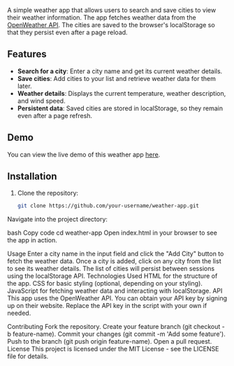 A simple weather app that allows users to search and save cities to view their weather information. The app fetches weather data from the [OpenWeather API](https://openweathermap.org/). The cities are saved to the browser's localStorage so that they persist even after a page reload.

## Features

- **Search for a city**: Enter a city name and get its current weather details.
- **Save cities**: Add cities to your list and retrieve weather data for them later.
- **Weather details**: Displays the current temperature, weather description, and wind speed.
- **Persistent data**: Saved cities are stored in localStorage, so they remain even after a page refresh.

## Demo

You can view the live demo of this weather app [here](#).

## Installation

1. Clone the repository:
   ```bash
   git clone https://github.com/your-username/weather-app.git
Navigate into the project directory:

bash
Copy code
cd weather-app
Open index.html in your browser to see the app in action.

Usage
Enter a city name in the input field and click the "Add City" button to fetch the weather data.
Once a city is added, click on any city from the list to see its weather details.
The list of cities will persist between sessions using the localStorage API.
Technologies Used
HTML for the structure of the app.
CSS for basic styling (optional, depending on your styling).
JavaScript for fetching weather data and interacting with localStorage.
API
This app uses the OpenWeather API. You can obtain your API key by signing up on their website. Replace the API key in the script with your own if needed.

Contributing
Fork the repository.
Create your feature branch (git checkout -b feature-name).
Commit your changes (git commit -m 'Add some feature').
Push to the branch (git push origin feature-name).
Open a pull request.
License
This project is licensed under the MIT License - see the LICENSE file for details.
